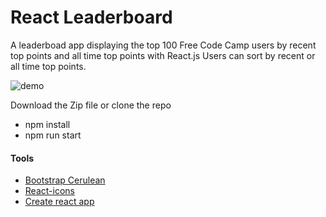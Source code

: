 # React Leaderboard 

A leaderboad app displaying the top 100 Free Code Camp users by recent top points and all time top points with React.js
Users can sort by recent or all time top points. 

![demo](http://i.imgur.com/swNZgPM.gif)

Download the Zip file or clone the repo
- npm install 
- npm run start  

#### Tools 
- [Bootstrap Cerulean](https://bootswatch.com/)
- [React-icons](https://github.com/gorangajic/react-icons)
- [Create react app](https://github.com/facebookincubator/create-react-app)
